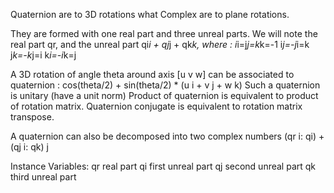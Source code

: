 Quaternion are to 3D rotations what Complex are to plane rotations.

They are formed with one real part and three unreal parts.
We will note the real part qr, and the unreal part qi*i + qj*j + qk*k, where :
	i*i=j*j=k*k=-1
	i*j=-j*i=k
	j*k=-k*j=i
	k*i=-i*k=j

A 3D rotation of angle theta around axis [u v w] can be associated to quaternion :
	cos(theta/2) + sin(theta/2) * (u i + v j + w k)
Such a quaternion is unitary (have a unit norm)
Product of quaternion is equivalent to product of rotation matrix.
Quaternion conjugate is equivalent to rotation matrix transpose.

A quaternion can also be decomposed into two complex numbers
(qr i: qi) + (qj i: qk) j

Instance Variables:
	qr	<Number>	real part
	qi	<Number>	first unreal part
	qj	<Number>	second unreal part
	qk	<Number>	third unreal part

